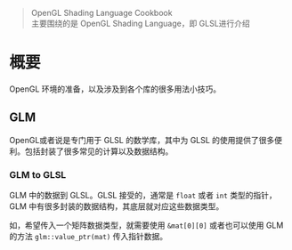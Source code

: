 > OpenGL Shading Language Cookbook<br>主要围绕的是 OpenGL Shading Language，即 GLSL进行介绍

# 概要
OpenGL 环境的准备，以及涉及到各个库的很多用法小技巧。

## GLM
OpenGL或者说是专门用于 GLSL 的数学库，其中为 GLSL 的使用提供了很多便利。包括封装了很多常见的计算以及数据结构。

### GLM to GLSL
GLM 中的数据到 GLSL。GLSL 接受的，通常是 `float` 或者 `int` 类型的指针，GLM 中有很多封装的数据结构，其底层就对应这些数据类型。

如，希望传入一个矩阵数据类型，就需要使用 `&mat[0][0]` 或者也可以使用 GLM 的方法 `glm::value_ptr(mat)` 传入指针数据。